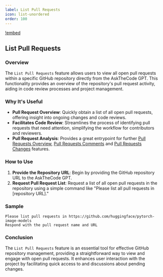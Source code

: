 ```yaml
---
label: List Pull Requests
icon: list-unordered
order: 100
---
```


[!embed](/resources/usage/pull-requests/list-all.mp4)

## List Pull Requests

### Overview

The `List Pull Requests` feature allows users to view all open pull requests within a specific GitHub repository directly from the AskTheCode GPT. This functionality provides an overview of the repository's pull request activity, aiding in code review processes and project management.

### Why It's Useful

- **Pull Request Overview**: Quickly obtain a list of all open pull requests, offering insight into ongoing changes and code reviews.
- **Facilitates Code Review**: Streamlines the process of identifying pull requests that need attention, simplifying the workflow for contributors and reviewers.
- **Pull Request Analysis**: Provides a great entrypoint for further [Pull Requests Overview](/features/pull-requests/pullrequest-overview.md), [Pull Requests Comments](/features/pull-requests/pullrequest-comments.md) and [Pull Requests Changes](/features/pull-requests/pullrequest-changes.md) features.

### How to Use

1. **Provide the Repository URL**: Begin by providing the GitHub repository URL to the AskTheCode GPT.
2. **Request Pull Request List**: Request a list of all open pull requests in the repository using a simple command like "Please list all pull requests in [repository URL]."

### Sample

```prompt
Please list pull requests in https://github.com/huggingface/pytorch-image-models
Respond with the pull request name and URL
```

### Conclusion

The `List Pull Requests` feature is an essential tool for effective GitHub repository management, providing a straightforward way to view and engage with open pull requests. It enhances user interaction with the project by facilitating quick access to and discussions about pending changes.